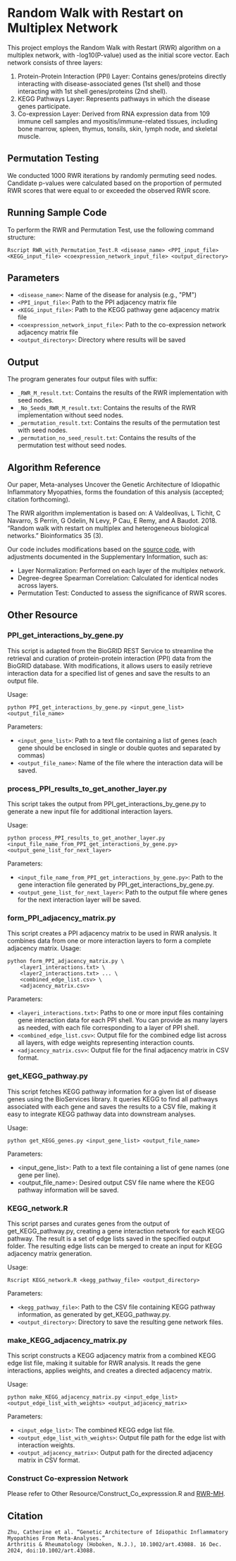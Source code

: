# Random Walk with Restart on Multiplex Network
This project employs the Random Walk with Restart (RWR) algorithm on a multiplex network, with -log10(P-value) used as the initial score vector. Each network consists of three layers:

1. Protein-Protein Interaction (PPI) Layer: Contains genes/proteins directly interacting with disease-associated genes (1st shell) and those interacting with 1st shell genes/proteins (2nd shell).
2. KEGG Pathways Layer: Represents pathways in which the disease genes participate.
3. Co-expression Layer: Derived from RNA expression data from 109 immune cell samples and myositis/immune-related tissues, including bone marrow, spleen, thymus, tonsils, skin, lymph node, and skeletal muscle.

## Permutation Testing
We conducted 1000 RWR iterations by randomly permuting seed nodes. Candidate p-values were calculated based on the proportion of permuted RWR scores that were equal to or exceeded the observed RWR score.

## Running Sample Code
To perform the RWR and Permutation Test, use the following command structure:
```
Rscript RWR_with_Permutation_Test.R <disease_name> <PPI_input_file> <KEGG_input_file> <coexpression_network_input_file> <output_directory>
```
## Parameters
 - ```<disease_name>```: Name of the disease for analysis (e.g., "PM")
 - ```<PPI_input_file>```: Path to the PPI adjacency matrix file
 - ```<KEGG_input_file>```: Path to the KEGG pathway gene adjacency matrix file
 - ```<coexpression_network_input_file>```: Path to the co-expression network adjacency matrix file
 - ```<output_directory>```: Directory where results will be saved
## Output
The program generates four output files with suffix:
 - ```_RWR_M_result.txt```: Contains the results of the RWR implementation with seed nodes.
 - ```_No_Seeds_RWR_M_result.txt```: Contains the results of the RWR implementation without seed nodes.
 - ```_permutation_result.txt```: Contains the results of the permutation test with seed nodes.
 - ```_permutation_no_seed_result.txt```: Contains the results of the permutation test without seed nodes.
## Algorithm Reference
Our paper, Meta-analyses Uncover the Genetic Architecture of Idiopathic Inflammatory Myopathies, forms the foundation of this analysis (accepted; citation forthcoming).

The RWR algorithm implementation is based on:
A Valdeolivas, L Tichit, C Navarro, S Perrin, G Odelin, N Levy, P Cau, E Remy, and A Baudot. 2018. “Random walk with restart on multiplex and heterogeneous biological networks.” Bioinformatics 35 (3).

Our code includes modifications based on the [source code](https://github.com/alberto-valdeolivas/RWR-MH/tree/master/RWR-M.zip), with adjustments documented in the Supplementary Information, such as:

 - Layer Normalization: Performed on each layer of the multiplex network.
 - Degree-degree Spearman Correlation: Calculated for identical nodes across layers.
 - Permutation Test: Conducted to assess the significance of RWR scores.
## Other Resource
### PPI_get_interactions_by_gene.py
This script is adapted from the BioGRID REST Service to streamline the retrieval and curation of protein-protein interaction (PPI) data from the BioGRID database. With modifications, it allows users to easily retrieve interaction data for a specified list of genes and save the results to an output file.

Usage:
```
python PPI_get_interactions_by_gene.py <input_gene_list> <output_file_name>
```
Parameters:
 - ```<input_gene_list>```: Path to a text file containing a list of genes (each gene should be enclosed in single or double quotes and separated by commas)
 - ```<output_file_name>```: Name of the file where the interaction data will be saved.
### process_PPI_results_to_get_another_layer.py
This script takes the output from PPI_get_interactions_by_gene.py to generate a new input file for additional interaction layers.

Usage:
```
python process_PPI_results_to_get_another_layer.py <input_file_name_from_PPI_get_interactions_by_gene.py> <output_gene_list_for_next_layer>
```
Parameters:
 - ```<input_file_name_from_PPI_get_interactions_by_gene.py>```: Path to the gene interaction file generated by PPI_get_interactions_by_gene.py.
 - ```<output_gene_list_for_next_layer>```: Path to the output file where genes for the next interaction layer will be saved.

### form_PPI_adjacency_matrix.py
This script creates a PPI adjacency matrix to be used in RWR analysis. It combines data from one or more interaction layers to form a complete adjacency matrix.
Usage:
```
python form_PPI_adjacency_matrix.py \
    <layer1_interactions.txt> \
    <layer2_interactions.txt> ... \
    <combined_edge_list.csv> \
    <adjacency_matrix.csv>
```
Parameters:
 - ```<layeri_interactions.txt>```: Paths to one or more input files containing gene interaction data for each PPI shell. You can provide as many layers as needed, with each file corresponding to a layer of PPI shell.
 - ```<combined_edge_list.csv>```: Output file for the combined edge list across all layers, with edge weights representing interaction counts.
 - ```<adjacency_matrix.csv>```: Output file for the final adjacency matrix in CSV format.

### get_KEGG_pathway.py
This script fetches KEGG pathway information for a given list of disease genes using the BioServices library. It queries KEGG to find all pathways associated with each gene and saves the results to a CSV file, making it easy to integrate KEGG pathway data into downstream analyses.

Usage:
```
python get_KEGG_genes.py <input_gene_list> <output_file_name>
```
Parameters:
 - <input_gene_list>: Path to a text file containing a list of gene names (one gene per line).
 - <output_file_name>: Desired output CSV file name where the KEGG pathway information will be saved.

### KEGG_network.R
This script parses and curates genes from the output of get_KEGG_pathway.py, creating a gene interaction network for each KEGG pathway. The result is a set of edge lists saved in the specified output folder. The resulting edge lists can be merged to create an input for KEGG adjacency matrix generation.

Usage:
```
Rscript KEGG_network.R <kegg_pathway_file> <output_directory>
```
Parameters:
 - ```<kegg_pathway_file>```: Path to the CSV file containing KEGG pathway information, as generated by get_KEGG_pathway.py.
 - ```<output_directory>```: Directory to save the resulting gene network files.
   
### make_KEGG_adjacency_matrix.py
This script constructs a KEGG adjacency matrix from a combined KEGG edge list file, making it suitable for RWR analysis. It reads the gene interactions, applies weights, and creates a directed adjacency matrix.

Usage:
```
python make_KEGG_adjacency_matrix.py <input_edge_list> <output_edge_list_with_weights> <output_adjacency_matrix>
```
Parameters:
 - ```<input_edge_list>```: The combined KEGG edge list file.
 - ```<output_edge_list_with_weights>```: Output file path for the edge list with interaction weights.
 - ```<output_adjacency_matrix>```: Output path for the directed adjacency matrix in CSV format.

### Construct Co-expression Network
Please refer to Other Resource/Construct_Co_expresssion.R and [RWR-MH](https://github.com/alberto-valdeolivas/RWR-MH/tree/master/Scripts_and_Files/Network_Generation/Generate_Coexpression_Network.R).
## Citation
```
Zhu, Catherine et al. “Genetic Architecture of Idiopathic Inflammatory Myopathies From Meta-Analyses.”
Arthritis & Rheumatology (Hoboken, N.J.), 10.1002/art.43088. 16 Dec. 2024, doi:10.1002/art.43088.
```


